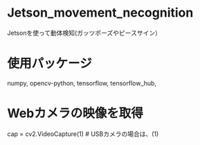 # Jetson_movement_necognition
Jetsonを使って動体検知(ガッツポーズやピースサイン）


# 使用パッケージ
numpy,
opencv-python,
tensorflow,
tensorflow_hub,

# Webカメラの映像を取得
cap = cv2.VideoCapture(1) # USBカメラの場合は、(1)
